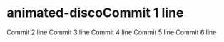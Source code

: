 # animated-discoCommit 1 line
Commit 2 line
Commit 3 line
Commit 4 line
Commit 5 line
Commit 6 line
